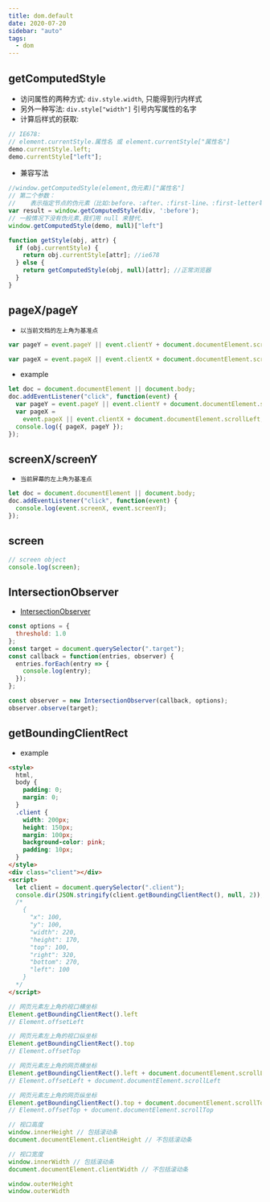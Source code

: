 ```yaml
---
title: dom.default
date: 2020-07-20
sidebar: "auto"
tags:
  - dom
---
```


## getComputedStyle

- 访问属性的两种方式: `div.style.width`, 只能得到行内样式
- 另外一种写法: `div.style["width"]` 引号内写属性的名字
- 计算后样式的获取:

```js
// IE678:
// element.currentStyle.属性名 或 element.currentStyle["属性名"]
demo.currentStyle.left;
demo.currentStyle["left"];
```

- 兼容写法

```js
//window.getComputedStyle(element,伪元素)["属性名"]
// 第二个参数：
//    表示指定节点的伪元素（比如:before、:after、:first-line、:first-letter等）
var result = window.getComputedStyle(div, ':before');
// 一般情况下没有伪元素,我们用 null 来替代.
window.getComputedStyle(demo, null)["left"]

function getStyle(obj, attr) {
  if (obj.currentStyle) {
    return obj.currentStyle[attr]; //ie678
  } else {
    return getComputedStyle(obj, null)[attr]; //正常浏览器
  }
}
```

## pageX/pageY

- `以当前文档的左上角为基准点`

```js
var pageY = event.pageY || event.clientY + document.documentElement.scrollTop;

var pageX = event.pageX || event.clientX + document.documentElement.scrollLeft;
```

- example

```js
let doc = document.documentElement || document.body;
doc.addEventListener("click", function(event) {
  var pageY = event.pageY || event.clientY + document.documentElement.scrollTop;
  var pageX =
    event.pageX || event.clientX + document.documentElement.scrollLeft;
  console.log({ pageX, pageY });
});
```

## screenX/screenY

- `当前屏幕的左上角为基准点`

```js
let doc = document.documentElement || document.body;
doc.addEventListener("click", function(event) {
  console.log(event.screenX, event.screenY);
});
```

## screen

```js
// screen object
console.log(screen);
```

## IntersectionObserver

- [IntersectionObserver](http://www.ruanyifeng.com/blog/2016/11/intersectionobserver_api.html)

```js
const options = {
  threshold: 1.0
};
const target = document.querySelector(".target");
const callback = function(entries, observer) {
  entries.forEach(entry => {
    console.log(entry);
  });
};

const observer = new IntersectionObserver(callback, options);
observer.observe(target);
```

## getBoundingClientRect

- example

```html
<style>
  html,
  body {
    padding: 0;
    margin: 0;
  }
  .client {
    width: 200px;
    height: 150px;
    margin: 100px;
    background-color: pink;
    padding: 10px;
  }
</style>
<div class="client"></div>
<script>
  let client = document.querySelector(".client");
  console.dir(JSON.stringify(client.getBoundingClientRect(), null, 2));
  /*
    {
      "x": 100,
      "y": 100,
      "width": 220,
      "height": 170,
      "top": 100,
      "right": 320,
      "bottom": 270,
      "left": 100
    }
  */
</script>
```

```js
// 网页元素左上角的视口横坐标
Element.getBoundingClientRect().left
// Element.offsetLeft

// 网页元素左上角的视口纵坐标
Element.getBoundingClientRect().top
// Element.offsetTop

// 网页元素左上角的网页横坐标
Element.getBoundingClientRect().left + document.documentElement.scrollLeft
// Element.offsetLeft + document.documentElement.scrollLeft

// 网页元素左上角的网页纵坐标
Element.getBoundingClientRect().top + document.documentElement.scrollTop
// Element.offsetTop + document.documentElement.scrollTop

// 视口高度
window.innerHeight // 包括滚动条
document.documentElement.clientHeight // 不包括滚动条

// 视口宽度
window.innerWidth // 包括滚动条
document.documentElement.clientWidth // 不包括滚动条

window.outerHeight
window.outerWidth
```
